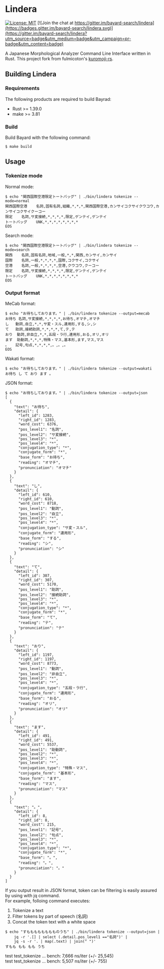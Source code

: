 # Lindera

[![License: MIT](https://img.shields.io/badge/License-MIT-yellow.svg)](https://opensource.org/licenses/MIT) [![Join the chat at https://gitter.im/bayard-search/lindera](https://badges.gitter.im/bayard-search/lindera.svg)](https://gitter.im/bayard-search/lindera?utm_source=badge&utm_medium=badge&utm_campaign=pr-badge&utm_content=badge)

A Japanese Morphological Analyzer Command Line Interface written in Rust. This project fork from fulmicoton's [kuromoji-rs](https://github.com/fulmicoton/kuromoji-rs).


## Building Lindera

### Requirements

The following products are required to build Bayrad:

- Rust >= 1.39.0
- make >= 3.81

### Build

Build Bayard with the following command:

```text
$ make build
```

## Usage

### Tokenize mode

Normal mode:
```
$ echo "関西国際空港限定トートバッグ" | ./bin/lindera tokenize --mode=normal
関西国際空港    名詞,固有名詞,組織,*,*,*,関西国際空港,カンサイコクサイクウコウ,カンサイコクサイクーコー
限定    名詞,サ変接続,*,*,*,*,限定,ゲンテイ,ゲンテイ
トートバッグ    UNK,*,*,*,*,*,*,*,*
EOS
```

Search mode:
```
$ echo "関西国際空港限定トートバッグ" | ./bin/lindera tokenize --mode=search
関西    名詞,固有名詞,地域,一般,*,*,関西,カンサイ,カンサイ
国際    名詞,一般,*,*,*,*,国際,コクサイ,コクサイ
空港    名詞,一般,*,*,*,*,空港,クウコウ,クーコー
限定    名詞,サ変接続,*,*,*,*,限定,ゲンテイ,ゲンテイ
トートバッグ    UNK,*,*,*,*,*,*,*,*
EOS
```

### Output format

MeCab format:
```
$ echo "お待ちしております。" | ./bin/lindera tokenize --output=mecab
お待ち	名詞,サ変接続,*,*,*,*,お待ち,オマチ,オマチ
し	動詞,自立,*,*,サ変・スル,連用形,する,シ,シ
て	助詞,接続助詞,*,*,*,*,て,テ,テ
おり	動詞,非自立,*,*,五段・ラ行,連用形,おる,オリ,オリ
ます	助動詞,*,*,*,特殊・マス,基本形,ます,マス,マス
。	記号,句点,*,*,*,*,。,。,。
EOS
```

Wakati format:
```
$ echo "お待ちしております。" | ./bin/lindera tokenize --output=wakati
お待ち し て おり ます 。
```

JSON format:
```
$ echo "お待ちしております。" | ./bin/lindera tokenize --output=json
[
  {
    "text": "お待ち",
    "detail": {
      "left_id": 1283,
      "right_id": 1283,
      "word_cost": 6376,
      "pos_level1": "名詞",
      "pos_level2": "サ変接続",
      "pos_level3": "*",
      "pos_level4": "*",
      "conjugation_type": "*",
      "conjugate_form": "*",
      "base_form": "お待ち",
      "reading": "オマチ",
      "pronunciation": "オマチ"
    }
  },
  {
    "text": "し",
    "detail": {
      "left_id": 610,
      "right_id": 610,
      "word_cost": 8718,
      "pos_level1": "動詞",
      "pos_level2": "自立",
      "pos_level3": "*",
      "pos_level4": "*",
      "conjugation_type": "サ変・スル",
      "conjugate_form": "連用形",
      "base_form": "する",
      "reading": "シ",
      "pronunciation": "シ"
    }
  },
  {
    "text": "て",
    "detail": {
      "left_id": 307,
      "right_id": 307,
      "word_cost": 5170,
      "pos_level1": "助詞",
      "pos_level2": "接続助詞",
      "pos_level3": "*",
      "pos_level4": "*",
      "conjugation_type": "*",
      "conjugate_form": "*",
      "base_form": "て",
      "reading": "テ",
      "pronunciation": "テ"
    }
  },
  {
    "text": "おり",
    "detail": {
      "left_id": 1197,
      "right_id": 1197,
      "word_cost": 8773,
      "pos_level1": "動詞",
      "pos_level2": "非自立",
      "pos_level3": "*",
      "pos_level4": "*",
      "conjugation_type": "五段・ラ行",
      "conjugate_form": "連用形",
      "base_form": "おる",
      "reading": "オリ",
      "pronunciation": "オリ"
    }
  },
  {
    "text": "ます",
    "detail": {
      "left_id": 491,
      "right_id": 491,
      "word_cost": 5537,
      "pos_level1": "助動詞",
      "pos_level2": "*",
      "pos_level3": "*",
      "pos_level4": "*",
      "conjugation_type": "特殊・マス",
      "conjugate_form": "基本形",
      "base_form": "ます",
      "reading": "マス",
      "pronunciation": "マス"
    }
  },
  {
    "text": "。",
    "detail": {
      "left_id": 8,
      "right_id": 8,
      "word_cost": 215,
      "pos_level1": "記号",
      "pos_level2": "句点",
      "pos_level3": "*",
      "pos_level4": "*",
      "conjugation_type": "*",
      "conjugate_form": "*",
      "base_form": "。",
      "reading": "。",
      "pronunciation": "。"
    }
  }
]
```

If you output result in JSON format, token can be filtering is easily assured by using with jq command.  
For example, folloing command executes:
1. Tokenize a text
2. Filter tokens by part of speech (名詞)
3. Concat the token text with a white space

```
$ echo "すもももももももものうち" | ./bin/lindera tokenize --output=json |
    jq -r '.[] | select (.detail.pos_level1 =="名詞")' |
    jq -s -r '. | map(.text) | join(" ")'
すもも もも もも うち
```

test test_tokenize ... bench:       7,666 ns/iter (+/- 25,545)  
test test_tokenize ... bench:       5,507 ns/iter (+/- 755)
